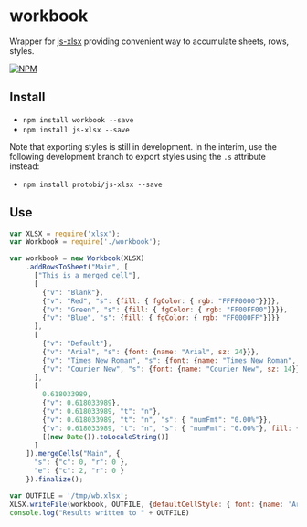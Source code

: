 # workbook
Wrapper for [js-xlsx](https://github.com/SheetJS/js-xlsx) providing convenient way to accumulate sheets, rows, styles.

[![NPM](https://nodei.co/npm/workbook.png?downloads=true&stars=true)](https://nodei.co/npm/workbook/)

## Install

* `npm install workbook --save`
* `npm install js-xlsx --save` 

Note that exporting styles is still in development. In the interim, use the following development branch to export styles using the `.s` attribute instead:
* `npm install protobi/js-xlsx --save` 


## Use

```js
var XLSX = require('xlsx');
var Workbook = require('./workbook');

var workbook = new Workbook(XLSX)
    .addRowsToSheet("Main", [
      ["This is a merged cell"],
      [
        {"v": "Blank"},
        {"v": "Red", "s": {fill: { fgColor: { rgb: "FFFF0000"}}}},
        {"v": "Green", "s": {fill: { fgColor: { rgb: "FF00FF00"}}}},
        {"v": "Blue", "s": {fill: { fgColor: { rgb: "FF0000FF"}}}}
      ],
      [
        {"v": "Default"},
        {"v": "Arial", "s": {font: {name: "Arial", sz: 24}}},
        {"v": "Times New Roman", "s": {font: {name: "Times New Roman", sz: 16}}},
        {"v": "Courier New", "s": {font: {name: "Courier New", sz: 14}}}
      ],
      [
        0.618033989,
        {"v": 0.618033989},
        {"v": 0.618033989, "t": "n"},
        {"v": 0.618033989, "t": "n", "s": { "numFmt": "0.00%"}},
        {"v": 0.618033989, "t": "n", "s": { "numFmt": "0.00%"}, fill: { fgColor: { rgb: "FFFFCC00"}}},
        [(new Date()).toLocaleString()]
      ]
    ]).mergeCells("Main", {
      "s": {"c": 0, "r": 0 },
      "e": {"c": 2, "r": 0 }
    }).finalize();

var OUTFILE = '/tmp/wb.xlsx';
XLSX.writeFile(workbook, OUTFILE, {defaultCellStyle: { font: {name: 'Arial', sz: '12'}}});
console.log("Results written to " + OUTFILE)
```

